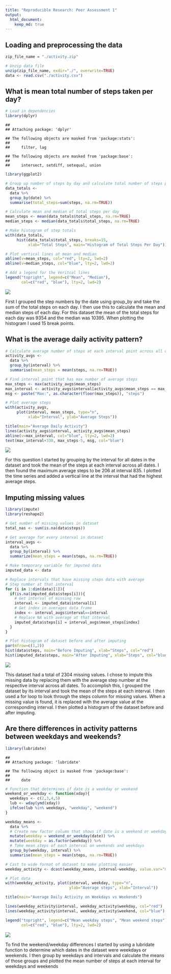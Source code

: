 ```yaml
---
title: "Reproducible Research: Peer Assessment 1"
output: 
  html_document:
    keep_md: true
---
```




## Loading and preprocessing the data

```r
zip_file_name = "./activity.zip"

# Unzip data file
unzip(zip_file_name, exdir="./", overwrite=TRUE)
data <- read.csv("./activity.csv")
```


## What is mean total number of steps taken per day?

```r
# Load in dependencies
library(dplyr)
```

```
## 
## Attaching package: 'dplyr'
```

```
## The following objects are masked from 'package:stats':
## 
##     filter, lag
```

```
## The following objects are masked from 'package:base':
## 
##     intersect, setdiff, setequal, union
```

```r
library(ggplot2)

# Group up number of steps by day and calculate total number of steps per day
data_totals <-
  data %>%
  group_by(date) %>%
  summarise(total_steps=sum(steps, na.rm=TRUE))

# Calculate mean and median of total steps per day
mean_steps <- mean(data_totals$total_steps, na.rm=TRUE)
median_steps <- median(data_totals$total_steps, na.rm=TRUE)

# Make histogram of step totals
with(data_totals,
     hist(data_totals$total_steps, breaks=15,
          xlab="Total Steps", main="Histogram of Total Steps Per Day"))

# Plot vertical lines at mean and median
abline(v=mean_steps, col="red", lty=2, lwd=2)
abline(v=median_steps, col="blue", lty=2, lwd=2)

# Add a legend for the Veritcal lines
legend("topright", legend=c("Mean", "Median"),
       col=c("red", "blue"), lty=2, lwd=2)
```

![](PA1_template_files/figure-html/meansteps-1.png)<!-- -->

First I grouped the step numbers by the date using group_by and take the sum of the total steps on each day. I then use this to calculate the mean and median steps of each day. For this dataset the mean of the total steps for each day was 9354 and the median was 10395. When plotting the histogram I used 15 break points.

## What is the average daily activity pattern?

```r
# Calculate average number of steps at each interval point across all days
activity_avgs <-
  data %>%
  group_by(interval) %>%
  summarise(mean_steps = mean(steps, na.rm=TRUE))

# Find interval point that has max number of average steps
max_steps <- max(activity_avgs$mean_steps)
max_interval <- activity_avgs$interval[activity_avgs$mean_steps == max_steps]
msg <- paste("Max:", as.character(floor(max_steps)), "steps")

# Plot average steps 
with(activity_avgs,
     plot(interval, mean_steps, type="n",
          xlab="Interval", ylab="Average Steps"))

title(main="Average Daily Activity")
lines(activity_avgs$interval, activity_avgs$mean_steps)
abline(v=max_interval, col="blue", lty=2, lwd=2)
text(max_interval+330, max_steps-5, msg, col="blue")
```

![](PA1_template_files/figure-html/dailyactivitypattern-1.png)<!-- -->

For this question I started by grouping by the interval for all dates in the dataset and took the mean of the steps at each interval across all dates. I then found the maximum average steps to be 206 at interval 835. I plotted the time series and added a vertical line at the interval that had the highest average steps.

## Imputing missing values

```r
library(impute)
library(reshape2)

# Get number of missing values in dataset
total_nas <- sum(is.na(data$steps))

# Get average for every interval in dataset
interval_avgs <- 
  data %>%
  group_by(interval) %>%
  summarize(mean_steps = mean(steps, na.rm=TRUE))

# Make temporary variable for imputed data
imputed_data <- data

# Replace intervals that have missing steps data with average
# Step number at that interval
for (i in 1:dim(data)[1]){
  if(is.na(imputed_data$steps[i])){
    # Get interval of missing row
    interval <- imputed_data$interval[i]
    # Get index in averages data frame
    index <- interval_avgs$interval==interval
    # Replace NA with average at that interval
    imputed_data$steps[i] = interval_avgs$mean_steps[index]
  }
}

# Plot histogram of dataset before and after imputing
par(mfrow=c(1,2))
hist(data$steps, main="Before Imputing", xlab="Steps", col="red")
hist(imputed_data$steps, main="After Imputing", xlab="Steps", col="blue")
```

![](PA1_template_files/figure-html/imputemissingvalues-1.png)<!-- -->

This dataset had a total of 2304 missing values. I chose to impute this missing data by replacing them with the average step number at the respective interval across all dates. To accomplish this, I grouped the dataset by its interval and took the mean of the steps at each interval. I then used a for loop to look through the steps column for missing values. When a missing value is found, it is replaced with the average value at the corresponding interval. I then plotted a histogram of the dataset before and after imputing.

## Are there differences in activity patterns between weekdays and weekends?

```r
library(lubridate)
```

```
## 
## Attaching package: 'lubridate'
```

```
## The following object is masked from 'package:base':
## 
##     date
```

```r
# Function that determines if date is a weekday or weekend
weekend_or_weekday <- function(xday){
  weekdays <- c(2,3,4,5)
  lub <- wday(ymd(xday))
  ifelse(lub %in% weekdays, "weekday", "weekend")
}

weekday_means <- 
  data %>%
  # Create new factor column that shows if date is a weekend or weekday
  mutate(weekday = weekend_or_weekday(date)) %>%
  mutate(weekday = as.factor(weekday)) %>%
  # Take mean steps of each interval on weekends and weekdays
  group_by(weekday, interval) %>%
  summarise(mean_steps = mean(steps, na.rm=TRUE))

# Cast to wide format of dataset to make plotting easier
weekday_activity <- dcast(weekday_means, interval~weekday, value.var="mean_steps")

# Plot data
with(weekday_activity, plot(interval, weekday, type="n",
                            ylab="Average steps", xlab="Interval"))

title(main="Average Daily Activity on Weekdays vs Weekends")

lines(weekday_activity$interval, weekday_activity$weekday, col="red")
lines(weekday_activity$interval, weekday_activity$weekend, col="blue")

legend("topright", legend=c("Mean weekday steps", "Mean weekend steps"),
       col=c("red", "blue"), lty=2, lwd=2)
```

![](PA1_template_files/figure-html/weekdayweedkenddiff-1.png)<!-- -->

To find the weekend/weekday differences I started by using a lubridate function to determine which dates in the dataset were weekdays or weekends. I then group by weekdays and intervals and calculate the means of those groups and plotted the mean number of steps at each interval for weekdays and weekends
